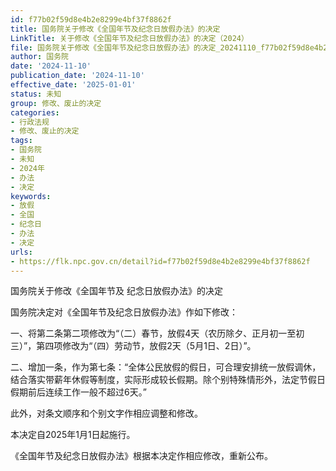 ```yaml
---
id: f77b02f59d8e4b2e8299e4bf37f8862f
title: 国务院关于修改《全国年节及纪念日放假办法》的决定
LinkTitle: 关于修改《全国年节及纪念日放假办法》的决定（2024）
file: 国务院关于修改《全国年节及纪念日放假办法》的决定_20241110_f77b02f59d8e4b2e8299e4bf37f8862f.docx
author: 国务院
date: '2024-11-10'
publication_date: '2024-11-10'
effective_date: '2025-01-01'
status: 未知
group: 修改、废止的决定
categories:
- 行政法规
- 修改、废止的决定
tags:
- 国务院
- 未知
- 2024年
- 办法
- 决定
keywords:
- 放假
- 全国
- 纪念日
- 办法
- 决定
urls:
- https://flk.npc.gov.cn/detail?id=f77b02f59d8e4b2e8299e4bf37f8862f
---
```


国务院关于修改《全国年节及
纪念日放假办法》的决定

国务院决定对《全国年节及纪念日放假办法》作如下修改：

一、将第二条第二项修改为“（二）春节，放假4天（农历除夕、正月初一至初三）”，第四项修改为“（四）劳动节，放假2天（5月1日、2日）”。

二、增加一条，作为第七条：“全体公民放假的假日，可合理安排统一放假调休，结合落实带薪年休假等制度，实际形成较长假期。除个别特殊情形外，法定节假日假期前后连续工作一般不超过6天。”

此外，对条文顺序和个别文字作相应调整和修改。

本决定自2025年1月1日起施行。

《全国年节及纪念日放假办法》根据本决定作相应修改，重新公布。
